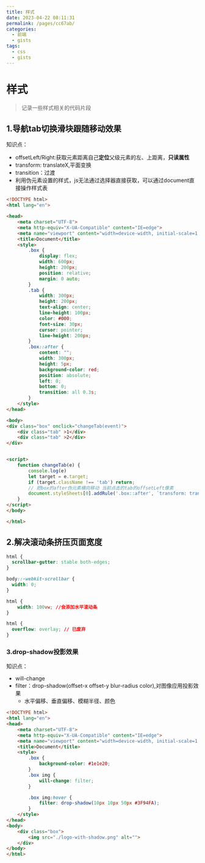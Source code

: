 ```yaml
---
title: 样式
date: 2023-04-22 08:11:31
permalink: /pages/cc67ab/
categories:
  - 前端
  - gists
tags:
  - css
  - gists
---
```


# 样式

> 记录一些样式相关的代码片段

## 1.导航tab切换滑块跟随移动效果

知识点：

- offsetLeft/Right:获取元素距离自己**定位**父级元素的左、上距离，**只读属性**
- transform: translateX,平面变换
- transition：过渡
- 利用伪元素设置的样式，js无法通过选择器直接获取，可以通过document直接操作样式表

```html
<!DOCTYPE html>
<html lang="en">

<head>
    <meta charset="UTF-8">
    <meta http-equiv="X-UA-Compatible" content="IE=edge">
    <meta name="viewport" content="width=device-width, initial-scale=1.0">
    <title>Document</title>
    <style>
        .box {
            display: flex;
            width: 600px;
            height: 200px;
            position: relative;
            margin: 0 auto;
        }
        .tab {
            width: 300px;
            height: 200px;
            text-align: center;
            line-height: 100px;
            color: #000;
            font-size: 30px;
            cursor: pointer;
            line-height: 200px;
        }
        .box::after {
            content: "";
            width: 300px;
            height: 5px;
            background-color: red;
            position: absolute;
            left: 0;
            bottom: 0;
            transition: all 0.3s;
        }
    </style>
</head>

<body>
<div class="box" onclick="changeTab(event)">
    <div class="tab" >1</div>
    <div class="tab" >2</div>
</div>


<script>
    function changeTab(e) {
        console.log(e)
        let target = e.target;
        if (target.className !== 'tab') return;
        // 把box的after伪元素横向移动 当前点击的tab的offsetLeft像素
        document.styleSheets[0].addRule('.box::after', `transform: translateX(${target.offsetLeft}px)`);
    }
</script>
</body>

</html>
```

## 2.解决滚动条挤压页面宽度

```css
html {
  scrollbar-gutter: stable both-edges;
}

body::-webkit-scrollbar {
  width: 0;
}

html {
    width: 100vw; //会添加水平滚动条
}

html {
  overflow: overlay; // 已废弃
}
```

### 3.drop-shadow投影效果

知识点：

- will-change
- filter：drop-shadow(offset-x offset-y blur-radius color),对图像应用投影效果
  - 水平偏移、垂直偏移、模糊半径、颜色

```html
<!DOCTYPE html>
<html lang="en">
<head>
    <meta charset="UTF-8">
    <meta http-equiv="X-UA-Compatible" content="IE=edge">
    <meta name="viewport" content="width=device-width, initial-scale=1.0">
    <title>Document</title>
    <style>
        .box {
            background-color: #1e1e20;
        }
        .box img {
            will-change: filter;
        }

        .box img:hover {
            filter: drop-shadow(10px 10px 50px #3F94FA);
        }
    </style>
</head>
<body>  
    <div class="box">
        <img src="./logo-with-shadow.png" alt="">
    </div>
</body>
</html>
```

